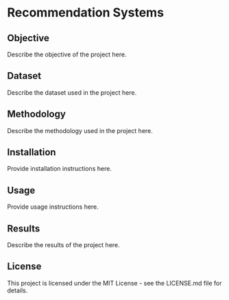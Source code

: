 # Recommendation Systems

## Objective
Describe the objective of the project here.

## Dataset
Describe the dataset used in the project here.

## Methodology
Describe the methodology used in the project here.

## Installation
Provide installation instructions here.

## Usage
Provide usage instructions here.

## Results
Describe the results of the project here.

## License
This project is licensed under the MIT License - see the LICENSE.md file for details.
